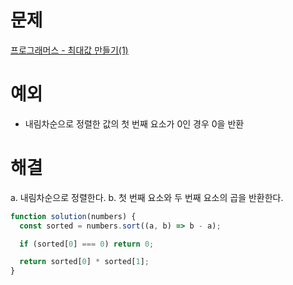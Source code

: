 # 문제

[프로그래머스 - 최대값 만들기(1)](https://school.programmers.co.kr/learn/courses/30/lessons/120847)

# 예외

- 내림차순으로 정렬한 값의 첫 번째 요소가 0인 경우 0을 반환

# 해결

a. 내림차순으로 정렬한다.
b. 첫 번째 요소와 두 번째 요소의 곱을 반환한다.

```js
function solution(numbers) {
  const sorted = numbers.sort((a, b) => b - a);

  if (sorted[0] === 0) return 0;

  return sorted[0] * sorted[1];
}
```
